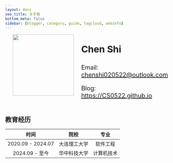 ```yaml
---
layout: docs
seo_title: 关于我
bottom_meta: false
sidebar: [blogger, category, guide, tagcloud, webinfo]
---
```


<div class="profile" style="display: flex; margin-left: 5%">
<div class="img" style="height: auto; width: auto;">
<img src="https://cdn.jsdelivr.net/gh/CS0522/CSBlog/source/images/userphoto/01.jpg" height="auto" width="200"/>
</div>
<div class="text" style="margin-left: 5%;">
<p style="font-weight: bold; font-size: 30px">Chen Shi</p>
<p style="font-size: 20px" align="left">Email: <a href="mailto: chenshi020522@outlook.com" target="_blank">chenshi020522@outlook.com</a></p>
<p style="font-size: 20px" align="left">Blog: <a href="https://CS0522.github.io" target="_blank">https://CS0522.github.io</a></p>
<!-- <p style="font-size: 20px" align="left">Blog2: <a href="https://CS0522.gitee.io" target="_blank">https://CS0522.gitee.io</a></p> -->
</div>
</div>


## 教育经历

| 时间 | 院校 | 专业 |
| :--: | :--: | :--: |
| 2020.09 - 2024.07 | 大连理工大学 | 软件工程 |
| 2024.09 - 至今 | 华中科技大学 | 计算机技术 |

<!-- ## 科研经历

## 项目经历 -->
